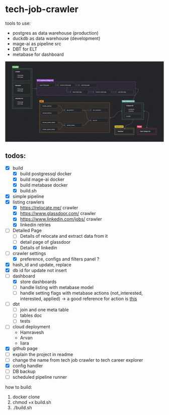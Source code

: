 # tech-job-crawler

tools to use:
- postgres as data warehouse (production)
- duckdb as data warehouse (development)
- mage-ai as pipeline src
- DBT for ELT
- metabase for dashboard



![alt text](statics/de_zoomcamp_project_schema.png)

## todos:
- [x] build
    - [x] build postgressql docker
    - [x] build mage-ai docker
    - [x] build metabase docker
    - [x] build.sh
- [x] simple pipeline
- [x] listing crawlers
    - [x] https://relocate.me/ crawler
    - [x] https://www.glassdoor.com/ crawler
    - [x] https://www.linkedin.com/jobs/ crawler
    - [x] linkedin retries
- [ ] Detailed Page
    - [ ] Details of relocate and extract data from it
    - [ ] detail page of glassdoor 
    - [x] Details of linkedin
- [ ] crawler settings
    - [x] preference, configs and filters panel ?
- [x] hash_id and update, replace
- [x] db id for update not insert
- [ ] dashboard
    - [x] store dashboards
    - [ ] handle listing with metabase model
    - [ ] handle setting flags with metabase actions (not_interested, interested, applied) -> a good reference for action is [this](https://app.rolepad.com/opportunities/add)
- [ ] dbt
    - [ ] join and one meta table
    - [ ] tables doc
    - [ ] tests
- [ ] cloud deployment
    - Hamravesh
    - Arvan
    - liara
- [x] github page
- [ ] explain the project in readme
- [ ] change the name from tech job crawler to tech career explorer
- [x] config handler
- [ ] DB backup
- [ ] scheduled pipeline runner

how to build:
1. docker clone
2. chmod +x build.sh
3. ./build.sh